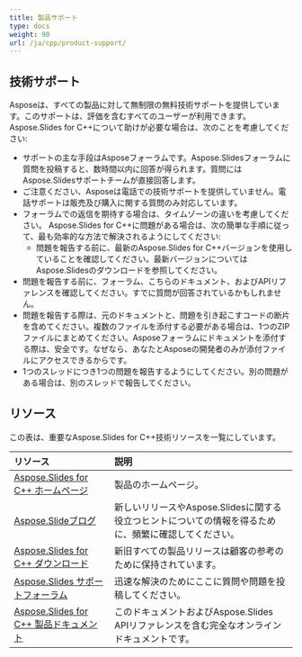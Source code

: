 ```yaml
---
title: 製品サポート
type: docs
weight: 90
url: /ja/cpp/product-support/
---
```


## **技術サポート**
Asposeは、すべての製品に対して無制限の無料技術サポートを提供しています。このサポートは、評価を含むすべてのユーザーが利用できます。
Aspose.Slides for C++について助けが必要な場合は、次のことを考慮してください:

- サポートの主な手段はAsposeフォーラムです。Aspose.Slidesフォーラムに質問を投稿すると、数時間以内に回答が得られます。質問にはAspose.Slidesサポートチームが直接回答します。
- ご注意ください、Asposeは電話での技術サポートを提供していません。電話サポートは販売及び購入に関する質問のみ対応しています。
- フォーラムでの返信を期待する場合は、タイムゾーンの違いを考慮してください。
  Aspose.Slides for C++に問題がある場合は、次の簡単な手順に従って、最も効率的な方法で解決されるようにしてください:
  - 問題を報告する前に、最新のAspose.Slides for C++バージョンを使用していることを確認してください。最新バージョンについてはAspose.Slidesのダウンロードを参照してください。
- 問題を報告する前に、フォーラム、こちらのドキュメント、およびAPIリファレンスを確認してください。すでに質問が回答されているかもしれません。
- 問題を報告する際は、元のドキュメントと、問題を引き起こすコードの断片を含めてください。複数のファイルを添付する必要がある場合は、1つのZIPファイルにまとめてください。Asposeフォーラムにドキュメントを添付する際は、安全です。なぜなら、あなたとAsposeの開発者のみが添付ファイルにアクセスできるからです。
- 1つのスレッドにつき1つの問題を報告するようにしてください。別の問題がある場合は、別のスレッドで報告してください。
## **リソース**
この表は、重要なAspose.Slides for C++技術リソースを一覧にしています。

|**リソース**|**説明**|
| :- | :- |
|[Aspose.Slides for C++ ホームページ](https://products.aspose.com/slides/cpp/)|製品のホームページ。|
|[Aspose.Slideブログ](https://blog.aspose.com/category/slides/)|新しいリリースやAspose.Slidesに関する役立つヒントについての情報を得るために、頻繁に確認してください。|
|[Aspose.Slides for C++ ダウンロード](https://downloads.aspose.com/slides/cpp)|新旧すべての製品リリースは顧客の参考のために保持されています。|
|[Aspose.Slides サポートフォーラム](https://forum.aspose.com/c/slides/11)|迅速な解決のためにここに質問や問題を投稿してください。|
|[Aspose.Slides for C++ 製品ドキュメント](/slides/ja/cpp/)|このドキュメントおよびAspose.Slides APIリファレンスを含む完全なオンラインドキュメントです。|